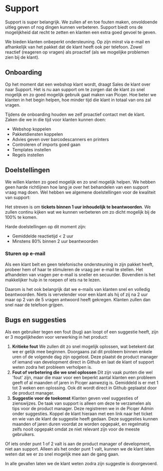 # Support
Support is super belangrijk. We zullen af en toe fouten maken, onvoldoende uitleg geven of nog dingen kunnen verbeteren. Support biedt ons de mogelijkheid dat recht te zetten en klanten een extra goed gevoel te geven.

We bieden klanten onbeperkt ondersteuning. Op zijn minst via e-mail en afhankelijk van het pakket dat de klant heeft ook per telefoon. Zowel reactief (reageren op vragen) als proactief (als we mogelijke problemen zien bij de klant).

## Onboarding
Op het moment dat een webshop klant wordt, draagt Sales de klant over naar Support. Het is nu aan support om te zorgen dat de klant zo snel mogelijk en zo goed mogelijk gebruik gaat maken van Picqer. Hoe beter we klanten in het begin helpen, hoe minder tijd die klant in totaal van ons zal vragen.

Tijdens de onboarding houden we zelf proactief contact met de klant. Zaken die we in die tijd voor klanten kunnen doen:

- Webshop koppelen
- Pakketdiensten koppelen
- Advies geven over barcodescanners en printers
- Controleren of imports goed gaan
- Templates instellen
- Regels instellen

## Doelstellingen
We willen klanten zo goed mogelijk en zo snel mogelijk helpen. We hebben geen harde richtlijnen hoe lang je over het behandelen van een support vraag mag doen. Wel hebben we algemene doelstellingen voor de kwaliteit van support:

Het streven is om **tickets binnen 1 uur inhoudelijk te beantwoorden**. We zullen continu kijken wat we kunnen verbeteren om zo dicht mogelijk bij de 100% te komen.

Harde doelstellingen op dit moment zijn:
- Gemiddelde reactietijd < 2 uur
- Minstens 80% binnen 2 uur beantwoorden

### Sturen op e-mail
Als een klant belt en geen telefonische ondersteuning in zijn pakket heeft, probeer hem of haar te stimuleren de vraag per e-mail te stellen. Het afhandelen van vragen per e-mail is sneller en secuurder. Bovendien is het makkelijker hulp in te roepen of iets na te lezen.

Daarom is het ook belangrijk dat we e-mails van klanten snel en volledig beantwoorden. Niets is vervelender voor een klant als hij of zij na 2 uur maar op 2 van de 5 vragen antwoord heeft gekregen. Klanten zullen dan snel naar de telefoon grijpen.

## Bugs en suggesties
Als een gebruiker tegen een fout (bug) aan loopt of een suggestie heeft, zijn er 3 mogelijkheden voor verwerking in het product:

1. **Kritieke fout**
  We zullen dit zo snel mogelijk oplossen, wat betekent dat we er gelijk mee beginnen. Doorgaans zal dit probleem binnen enkele uren of de volgende dag zijn opgelost. Deze plaatst de product manager of iemand van development direct in Github en laat de klant of support weten zodra het probleem verholpen is.
1. **Fout of verbetering die we snel oplossen**
  Dit zijn vaak punten die wel 'fout' zijn, maar die maar voor een beperkt aantal klanten een probleem geeft of al maanden of jaren in Picqer aanwezig is. Gemiddeld is er met 1 tot 3 weken een oplossing. Ook dit wordt direct in Github geplaatst door de product manager.
1. **Suggestie voor de toekomst**
  Klanten geven veel suggesties of zienswijzes. De taak van support is alleen om deze te verzamelen als tips voor de product manager. Deze registreren we in de Picqer Admin onder suggesties. Koppel de klant hieraan met een link naar het ticket en wie van de klant de suggestie heeft gedaan. Deze suggesties kunnen maanden of jaren duren voordat ze worden opgepakt, en regelmatig zelfs nooit opgepakt omdat ze niet relevant zijn voor de meeste gebruikers.

Of iets onder punt 1 of 2 valt is aan de product manager of development, niet aan support. Alleen als het onder punt 1 valt, kunnen we de klant laten weten dat we er zo snel mogelijk mee aan de gang gaan.

In alle gevallen laten we de klant weten zodra zijn suggestie is doorgevoerd.
